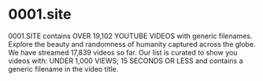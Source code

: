 # 0001.site
0001.SITE contains OVER 19,102 YOUTUBE VIDEOS with generic filenames. Explore the beauty and randomness of humanity captured across the globe. We have streamed 17,839 videos so far. Our list is curated to show you videos with: UNDER 1,000 VIEWS; 15 SECONDS OR LESS and contains a generic filename in the video title.
